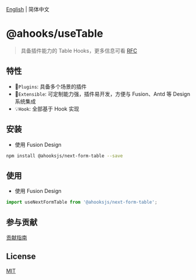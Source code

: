 [English](https://github.com/ahooksjs/useTable/blob/master/README.md) | 简体中文

# @ahooks/useTable

> 具备插件能力的 Table Hooks，更多信息可看 [RFC](https://github.com/alibaba/hooks/issues/465)

## 特性

- 🔗`Plugins`: 具备多个场景的插件
- 🚀`Extensible`: 可定制能力强，插件易开发，方便与 Fusion、Antd 等 Design 系统集成
- 💡`Hook`: 全部基于 Hook 实现

## 安装

- 使用 Fusion Design

```sh
npm install @ahooksjs/next-form-table --save
```

## 使用

- 使用 Fusion Design

```js
import useNextFormTable from '@ahooksjs/next-form-table';
```

## 参与贡献

[贡献指南](./CONTRIBUTING.zh-CN.md)

## License

[MIT](./LICENSE)
